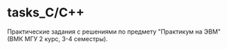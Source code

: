 # tasks_С/C++
Практические задания с решениями по предмету "Практикум на ЭВМ" (ВМК МГУ 2 курс, 3-4 семестры).
